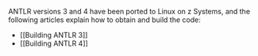 <!---PACKAGE:ANTLR--->
<!---DISTRO:RHEL 6:3, 4--->
<!---DISTRO:RHEL 7:3, 4--->
<!---DISTRO:SLES 11:3, 4--->
<!---DISTRO:SLES 12:3, 4--->
ANTLR versions 3 and 4 have been ported to Linux on z Systems, and the following articles explain how to obtain and build the code:

- [[Building ANTLR 3]]
- [[Building ANTLR 4]]
